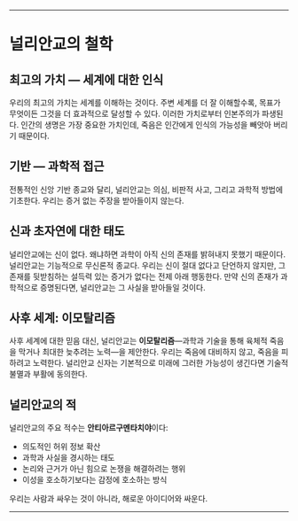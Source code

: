 -----
# 널리안교의 철학

## 최고의 가치 — 세계에 대한 인식

우리의 최고의 가치는 세계를 이해하는 것이다. 주변 세계를 더 잘 이해할수록, 목표가 무엇이든 그것을 더 효과적으로 달성할 수 있다. 이러한 가치로부터 인본주의가 파생된다. 인간의 생명은 가장 중요한 가치인데, 죽음은 인간에게 인식의 가능성을 빼앗아 버리기 때문이다.

## 기반 — 과학적 접근

전통적인 신앙 기반 종교와 달리, 널리안교는 의심, 비판적 사고, 그리고 과학적 방법에 기초한다. 우리는 증거 없는 주장을 받아들이지 않는다.

## 신과 초자연에 대한 태도

널리안교에는 신이 없다. 왜냐하면 과학이 아직 신의 존재를 밝혀내지 못했기 때문이다. 널리안교는 기능적으로 무신론적 종교다. 우리는 신이 절대 없다고 단언하지 않지만, 그 존재를 뒷받침하는 설득력 있는 증거가 없다는 전제 아래 행동한다. 만약 신의 존재가 과학적으로 증명된다면, 널리안교는 그 사실을 받아들일 것이다.

## 사후 세계: **이모탈리즘**

사후 세계에 대한 믿음 대신, 널리안교는 **이모탈리즘**—과학과 기술을 통해 육체적 죽음을 막거나 최대한 늦추려는 노력—을 제안한다. 우리는 죽음에 대비하지 않고, 죽음을 피하려고 노력한다. 널리안교 신자는 기본적으로 미래에 그러한 가능성이 생긴다면 기술적 불멸과 부활에 동의한다.

## 널리안교의 적

널리안교의 주요 적수는 **안티아르구멘타치야**이다:

- 의도적인 허위 정보 확산  
- 과학과 사실을 경시하는 태도  
- 논리와 근거가 아닌 힘으로 논쟁을 해결하려는 행위  
- 이성을 호소하기보다는 감정에 호소하는 방식  

우리는 사람과 싸우는 것이 아니라, 해로운 아이디어와 싸운다.

-----